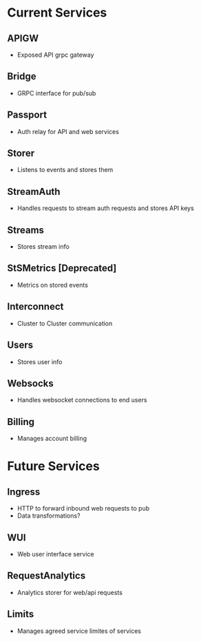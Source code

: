 # Current Services

## APIGW
- Exposed API grpc gateway

## Bridge
- GRPC interface for pub/sub

## Passport
- Auth relay for API and web services

## Storer
- Listens to events and stores them

## StreamAuth
- Handles requests to stream auth requests and stores API keys

## Streams
- Stores stream info

## StSMetrics [Deprecated]
- Metrics on stored events

## Interconnect
- Cluster to Cluster communication

## Users
- Stores user info

## Websocks
- Handles websocket connections to end users

## Billing
- Manages account billing


# Future Services

## Ingress
- HTTP to forward inbound web requests to pub
- Data transformations?

## WUI
- Web user interface service 

## RequestAnalytics
- Analytics storer for web/api requests

## Limits
- Manages agreed service limites of services
